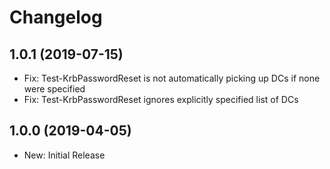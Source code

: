 ﻿# Changelog
## 1.0.1 (2019-07-15)
 - Fix: Test-KrbPasswordReset is not automatically picking up DCs if none were specified
 - Fix: Test-KrbPasswordReset ignores explicitly specified list of DCs

## 1.0.0 (2019-04-05)
 - New: Initial Release